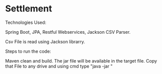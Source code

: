 # Settlement

Technologies Used:

Spring Boot, JPA, Restful Webservices, Jackson CSV Parser.

Csv File is read using Jackson librarry.

Steps to run the code:

Maven  clean and build. 
The jar file will be available in the target file.
Copy that File to any drive and using cmd  type "java -jar "
